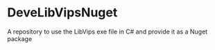 # DeveLibVipsNuget
A repository to use the LibVips exe file in C# and provide it as a Nuget package
